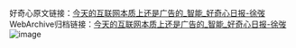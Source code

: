 好奇心原文链接：[今天的互联网本质上还是广告的_智能_好奇心日报-徐弢](https://www.qdaily.com/articles/4245.html)
WebArchive归档链接：[今天的互联网本质上还是广告的_智能_好奇心日报-徐弢](http://web.archive.org/web/20190623154034/https://www.qdaily.com/articles/4245.html)
![image](http://ww3.sinaimg.cn/large/007d5XDpgy1g3vezguk10j30u02o74qp)